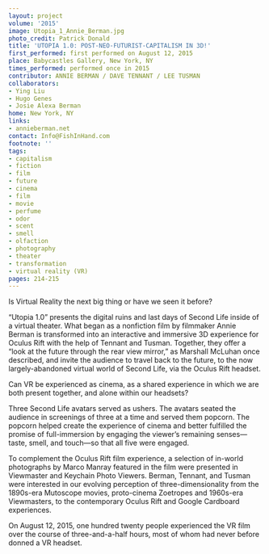 ```yaml
---
layout: project
volume: '2015'
image: Utopia_1_Annie_Berman.jpg
photo_credit: Patrick Donald
title: 'UTOPIA 1.0: POST-NEO-FUTURIST-CAPITALISM IN 3D!'
first_performed: first performed on August 12, 2015
place: Babycastles Gallery, New York, NY
times_performed: performed once in 2015
contributor: ANNIE BERMAN / DAVE TENNANT / LEE TUSMAN
collaborators:
- Ying Liu
- Hugo Genes
- Josie Alexa Berman
home: New York, NY
links:
- annieberman.net
contact: Info@FishInHand.com
footnote: ''
tags:
- capitalism
- fiction
- film
- future
- cinema
- film
- movie
- perfume
- odor
- scent
- smell
- olfaction
- photography
- theater
- transformation
- virtual reality (VR)
pages: 214-215
---
```


Is Virtual Reality the next big thing or have we seen it before?

“Utopia 1.0” presents the digital ruins and last days of Second Life inside of a virtual theater. What began as a nonfiction film by filmmaker Annie Berman is transformed into an interactive and immersive 3D experience for Oculus Rift with the help of Tennant and Tusman. Together, they offer a “look at the future through the rear view mirror,” as Marshall McLuhan once described, and invite the audience to travel back to the future, to the now largely-abandoned virtual world of Second Life, via the Oculus Rift headset.

Can VR be experienced as cinema, as a shared experience in which we are both present together, and alone within our headsets?

Three Second Life avatars served as ushers. The avatars seated the audience in screenings of three at a time and served them popcorn. The popcorn helped create the experience of cinema and better fulfilled the promise of full-immersion by engaging the viewer’s remaining senses—taste, smell, and touch—so that all five were engaged.

To complement the Oculus Rift film experience, a selection of in-world photographs by Marco Manray featured in the film were presented in Viewmaster and Keychain Photo Viewers. Berman, Tennant, and Tusman were interested in our evolving perception of three-dimensionality from the 1890s-era Mutoscope movies, proto-cinema Zoetropes and 1960s-era Viewmasters, to the contemporary Oculus Rift and Google Cardboard experiences.

On August 12, 2015, one hundred twenty people experienced the VR film over the course of three-and-a-half hours, most of whom had never before donned a VR headset.
